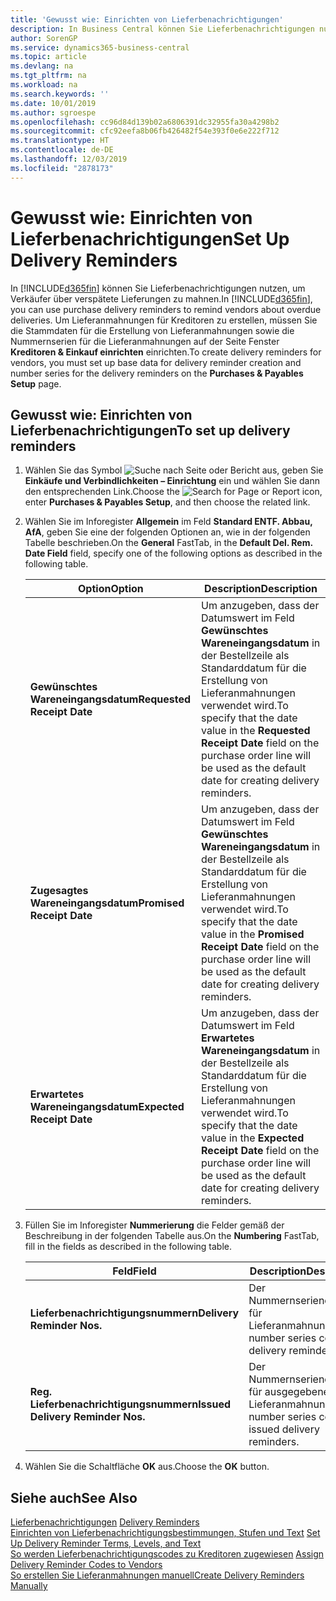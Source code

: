 ```yaml
---
title: 'Gewusst wie: Einrichten von Lieferbenachrichtigungen'
description: In Business Central können Sie Lieferbenachrichtigungen nutzen, um Verkäufer über verspätete Lieferungen zu mahnen.
author: SorenGP
ms.service: dynamics365-business-central
ms.topic: article
ms.devlang: na
ms.tgt_pltfrm: na
ms.workload: na
ms.search.keywords: ''
ms.date: 10/01/2019
ms.author: sgroespe
ms.openlocfilehash: cc96d84d139b02a6806391dc32955fa30a4298b2
ms.sourcegitcommit: cfc92eefa8b06fb426482f54e393f0e6e222f712
ms.translationtype: HT
ms.contentlocale: de-DE
ms.lasthandoff: 12/03/2019
ms.locfileid: "2878173"
---
```

# <a name="set-up-delivery-reminders"></a><span data-ttu-id="4bc08-103">Gewusst wie: Einrichten von Lieferbenachrichtigungen</span><span class="sxs-lookup"><span data-stu-id="4bc08-103">Set Up Delivery Reminders</span></span>
<span data-ttu-id="4bc08-104">In [!INCLUDE[d365fin](../../includes/d365fin_md.md)] können Sie Lieferbenachrichtigungen nutzen, um Verkäufer über verspätete Lieferungen zu mahnen.</span><span class="sxs-lookup"><span data-stu-id="4bc08-104">In [!INCLUDE[d365fin](../../includes/d365fin_md.md)], you can use purchase delivery reminders to remind vendors about overdue deliveries.</span></span> <span data-ttu-id="4bc08-105">Um Lieferanmahnungen für Kreditoren zu erstellen, müssen Sie die Stammdaten für die Erstellung von Lieferanmahnungen sowie die Nummernserien für die Lieferanmahnungen auf der Seite Fenster **Kreditoren & Einkauf einrichten** einrichten.</span><span class="sxs-lookup"><span data-stu-id="4bc08-105">To create delivery reminders for vendors, you must set up base data for delivery reminder creation and number series for the delivery reminders on the **Purchases & Payables Setup** page.</span></span>  

## <a name="to-set-up-delivery-reminders"></a><span data-ttu-id="4bc08-106">Gewusst wie: Einrichten von Lieferbenachrichtigungen</span><span class="sxs-lookup"><span data-stu-id="4bc08-106">To set up delivery reminders</span></span>  

1.  <span data-ttu-id="4bc08-107">Wählen Sie das Symbol ![Suche nach Seite oder Bericht](../../media/ui-search/search_small.png "Symbol „Suche nach Seite oder Bericht“") aus, geben Sie **Einkäufe und Verbindlichkeiten – Einrichtung** ein und wählen Sie dann den entsprechenden Link.</span><span class="sxs-lookup"><span data-stu-id="4bc08-107">Choose the ![Search for Page or Report](../../media/ui-search/search_small.png "Search for Page or Report icon") icon, enter **Purchases & Payables Setup**, and then choose the related link.</span></span>  
2.  <span data-ttu-id="4bc08-108">Wählen Sie im Inforegister **Allgemein** im Feld **Standard ENTF. Abbau, AfA**, geben Sie eine der folgenden Optionen an, wie in der folgenden Tabelle beschrieben.</span><span class="sxs-lookup"><span data-stu-id="4bc08-108">On the **General** FastTab, in the **Default Del. Rem. Date Field** field, specify one of the following options as described in the following table.</span></span>  

    |<span data-ttu-id="4bc08-109">Option</span><span class="sxs-lookup"><span data-stu-id="4bc08-109">Option</span></span>|<span data-ttu-id="4bc08-110">Description</span><span class="sxs-lookup"><span data-stu-id="4bc08-110">Description</span></span>|  
    |----------------------------------|---------------------------------------|  
    |<span data-ttu-id="4bc08-111">**Gewünschtes Wareneingangsdatum**</span><span class="sxs-lookup"><span data-stu-id="4bc08-111">**Requested Receipt Date**</span></span>|<span data-ttu-id="4bc08-112">Um anzugeben, dass der Datumswert im Feld **Gewünschtes Wareneingangsdatum** in der Bestellzeile als Standarddatum für die Erstellung von Lieferanmahnungen verwendet wird.</span><span class="sxs-lookup"><span data-stu-id="4bc08-112">To specify that the date value in the **Requested Receipt Date** field on the purchase order line will be used as the default date for creating delivery reminders.</span></span>|  
    |<span data-ttu-id="4bc08-113">**Zugesagtes Wareneingangsdatum**</span><span class="sxs-lookup"><span data-stu-id="4bc08-113">**Promised Receipt Date**</span></span>|<span data-ttu-id="4bc08-114">Um anzugeben, dass der Datumswert im Feld **Gewünschtes Wareneingangsdatum** in der Bestellzeile als Standarddatum für die Erstellung von Lieferanmahnungen verwendet wird.</span><span class="sxs-lookup"><span data-stu-id="4bc08-114">To specify that the date value in the **Promised Receipt Date** field on the purchase order line will be used as the default date for creating delivery reminders.</span></span>|  
    |<span data-ttu-id="4bc08-115">**Erwartetes Wareneingangsdatum**</span><span class="sxs-lookup"><span data-stu-id="4bc08-115">**Expected Receipt Date**</span></span>|<span data-ttu-id="4bc08-116">Um anzugeben, dass der Datumswert im Feld **Erwartetes Wareneingangsdatum** in der Bestellzeile als Standarddatum für die Erstellung von Lieferanmahnungen verwendet wird.</span><span class="sxs-lookup"><span data-stu-id="4bc08-116">To specify that the date value in the **Expected Receipt Date** field on the purchase order line will be used as the default date for creating delivery reminders.</span></span>|  

3.  <span data-ttu-id="4bc08-117">Füllen Sie im Inforegister **Nummerierung** die Felder gemäß der Beschreibung in der folgenden Tabelle aus.</span><span class="sxs-lookup"><span data-stu-id="4bc08-117">On the **Numbering** FastTab, fill in the fields as described in the following table.</span></span>  

    |<span data-ttu-id="4bc08-118">Feld</span><span class="sxs-lookup"><span data-stu-id="4bc08-118">Field</span></span>|<span data-ttu-id="4bc08-119">Description</span><span class="sxs-lookup"><span data-stu-id="4bc08-119">Description</span></span>|  
    |---------------------------------|---------------------------------------|  
    |<span data-ttu-id="4bc08-120">**Lieferbenachrichtigungsnummern**</span><span class="sxs-lookup"><span data-stu-id="4bc08-120">**Delivery Reminder Nos.**</span></span>|<span data-ttu-id="4bc08-121">Der Nummernseriencode für Lieferanmahnungen.</span><span class="sxs-lookup"><span data-stu-id="4bc08-121">The number series code for delivery reminders.</span></span>|  
    |<span data-ttu-id="4bc08-122">**Reg. Lieferbenachrichtigungsnummern**</span><span class="sxs-lookup"><span data-stu-id="4bc08-122">**Issued Delivery Reminder Nos.**</span></span>|<span data-ttu-id="4bc08-123">Der Nummernseriencode für ausgegebene Lieferanmahnungen.</span><span class="sxs-lookup"><span data-stu-id="4bc08-123">The number series code for issued delivery reminders.</span></span>|  

4.  <span data-ttu-id="4bc08-124">Wählen Sie die Schaltfläche **OK** aus.</span><span class="sxs-lookup"><span data-stu-id="4bc08-124">Choose the **OK** button.</span></span>  

## <a name="see-also"></a><span data-ttu-id="4bc08-125">Siehe auch</span><span class="sxs-lookup"><span data-stu-id="4bc08-125">See Also</span></span>  
 <span data-ttu-id="4bc08-126">[Lieferbenachrichtigungen](delivery-reminders.md) </span><span class="sxs-lookup"><span data-stu-id="4bc08-126">[Delivery Reminders](delivery-reminders.md) </span></span>  
 <span data-ttu-id="4bc08-127">[Einrichten von Lieferbenachrichtigungsbestimmungen, Stufen und Text](how-to-set-up-delivery-reminder-terms-levels-and-text.md) </span><span class="sxs-lookup"><span data-stu-id="4bc08-127">[Set Up Delivery Reminder Terms, Levels, and Text](how-to-set-up-delivery-reminder-terms-levels-and-text.md) </span></span>  
 <span data-ttu-id="4bc08-128">[So werden Lieferbenachrichtigungscodes zu Kreditoren zugewiesen](how-to-assign-delivery-reminder-codes-to-vendors.md) </span><span class="sxs-lookup"><span data-stu-id="4bc08-128">[Assign Delivery Reminder Codes to Vendors](how-to-assign-delivery-reminder-codes-to-vendors.md) </span></span>  
 [<span data-ttu-id="4bc08-129">So erstellen Sie Lieferanmahnungen manuell</span><span class="sxs-lookup"><span data-stu-id="4bc08-129">Create Delivery Reminders Manually</span></span>](how-to-create-delivery-reminders-manually.md)
